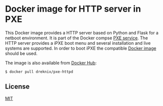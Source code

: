 # Docker image for HTTP server in PXE

This Docker image provides a HTTP server based on Python and Flask for a
netboot environment. It is part of the Docker compse
[PXE service](https://github.com/dreknix/docker-compose-pxe). The HTTP server
provides a iPXE boot menu and several installation and live systems are
supported. In order to boot iPXE the compatible
[Docker image](https://github.com/dreknix/docker-image-pxe-tftpd) should be
used.

The image is also available from
[Docker Hub](https://hub.docker.com/r/dreknix/pxe-httpd):

```console
$ docker pull dreknix/pxe-httpd
```

## License

[MIT](https://github.com/dreknix/docker-image-pxe-httpd/blob/main/LICENSE)

